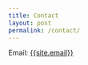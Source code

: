 ```yaml
---
title: Contact
layout: post
permalink: /contact/
---
```


Email: <a href="mailto:{{site.email}}">{{site.email}}</a>